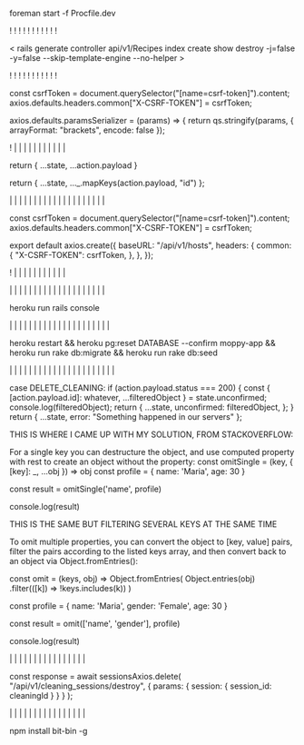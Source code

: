<!-- # README -->

<!-- Run two servers at the same time -->

foreman start -f Procfile.dev

<!-- Run two servers at the same time -->

!
!
!
!
!
!
!
!
!
!
!

<!-- Controllers Generation -->

< rails generate controller api/v1/Recipes index create show destroy -j=false -y=false --skip-template-engine --no-helper >

<!--


j=false which instructs Rails to skip generating associated JavaScript files.
-y=false which instructs Rails to skip generating associated stylesheet files.
--skip-template-engine, which instructs Rails to skip generating Rails view files, since React is handling your front-end needs.
--no-helper, which instructs Rails to skip generating a helper file for your controller.

<!-- Controllers Generation -->

!
!
!
!
!
!
!
!
!
!
!

<!-- AXIOS -->

<!--

WE NEED TO SEND OUR TOKEN IN POST, PUT AND PATCH METHODS
 -->

const csrfToken = document.querySelector("[name=csrf-token]").content;
axios.defaults.headers.common["X-CSRF-TOKEN"] = csrfToken;

<!--
Axios do not support nested queries for the get method,
So the external qs library is used for serializing
 -->

axios.defaults.paramsSerializer = (params) => {
return qs.stringify(params, { arrayFormat: "brackets", encode: false });

<!-- AXIOS -->

!
|
|
|
|
|
|
|
|
|
|
|

<!-- API RESPONSE -->

<!--

There are basically two ways to deal with the response from the API
 -->

<!--
1)  The response from the Rails server when an active relation is returned,
    The server sends an array of objects (read carefully). The first way to
    deal with this is by spreading the array into the state object returned
    by the reducer:

    action.payload = response from Rails = [{id:1, name:mark},{id:2, name:susan}]
 -->

return { ...state, ...action.payload }

<!--
    By spreading (...action.payload) we are basically taking all the elements inside
    of the array (action.payload) and adding them to a new object that is being returned
    The object returned is therefore an object of objects (read carefully)
 -->

<!--
2)  The response from the Rails server when an active relation is returned,
    The server sends an array of objects (read carefully). The second way to
    deal with this is by converting this array of objects into an object of objects
    by using:
    action.payload = response from Rails = [{id:23, name:mark},{id:24, name:susan}]
 -->

return { ...state, ...\_.mapKeys(action.payload, "id") };

<!--
    In this case we are using "lodash" library to use mapKeys method. This method transforms
    an array of objects into an object, which keys is defined by the second argument
    and the values are each of the elements of the array (the contained objects in this case).
    This method takes second argument as the keys of the resulting object, and the value is the
    whole object, as a result we get:
    {23:{id:23, name:mark}, 2:{id:2, name:susan}}
 -->

<!--
3)  Both cases, result in an object with keys equal to every active record from Rails,
    The difference is that by using the lodash method our keys are the same as the id
    contained in our records, so it might be easier to deal with state. (DONT KNOW THIS YET)

    However, when rendering a list of records we would like to have an array of objects
    not a object it self. we then use:
    const mapStateToProps = (state) => {
    return {
      sessions: Object.values(state.sessions),
      currentHost: state.hosts.current_host,
    };
    };

    By using Object.values(object). We take all the values from the object and construct
    and array out of them.

<!-- API RESPONSE -->

|
|
|
|
|
|
|
|
|
|
|
|
|
|
|
|
|
|
|
|

<!-- HEROKU AND AXIOS -->

<!--

Problem: When I deployed to heroku, React was making the API calls to
"localhost:5000/api/v1/hosts_check_host" instead of calling them to the
heroku server "moppy-app.herokuapp.com".

Reason: The reason was on the Axios component. I have set the baseURL as a
hardcoded : localhost:5000/api/v1/.

Solution: In order to make call to the heroku server, I needed to define
a proxy: on package.json   "proxy": "http://localhost:5000/". And most important
I changed my axios component to a relative baseURL of "/api/v1".

With this, Heroku will handle the deployment and the right routing

 -->

const csrfToken = document.querySelector("[name=csrf-token]").content;
axios.defaults.headers.common["X-CSRF-TOKEN"] = csrfToken;

<!--
Axios do not support nested queries for the get method,
So the external qs library is used for serializing
 -->

export default axios.create({
baseURL: "/api/v1/hosts",
headers: {
common: {
"X-CSRF-TOKEN": csrfToken,
},
},
});

<!-- HEROKU AND AXIOS -->

!
|
|
|
|
|
|
|
|
|
|
|

|
|
|
|
|
|
|
|
|
|
|
|
|
|
|
|
|
|
|
|

<!-- HEROKU -->

<!--

Problem: When I deployed to heroku, the app crashed. As a message I got a H10 crash error.
However, the heroku logs and the response from the server did not help at all to show me
what was really happening.

Reason: The reason was that I had a copy of one of the controllers files, with bad code that I
saved for my personal use. However, when deploying Rails consider every single file inside of the
controller folder as a controller (even though the file name ends in controller_copy2.rb).

Solution: In order to see what was happening I spent hours trying to configure bundlepacks, since
I read that this error was because heroku does not know how to handle both react and rails app.

I created two bundle packs:
heroku buildpacks:add heroku/nodejs --index 1
heroku buildpacks:add heroku/ruby --index 2

This way we are telling heroku that should run the nodejs for the react app first and then rails

However, this did not solve my problem, so I read another post where ppl said that if you
run rails console in heroku, you might get more detailed info about the problem:

heroku run rails console

THIS WAS THE BEST THING EVER, Rails showed me exactly which file (the controller copy) was causing
the problem when deployed so I just deleted the file and the app delpoyed successfully


 -->

heroku run rails console

<!-- HEROKU -->

|
|
|
|
|
|
|
|
|
|
|
|
|
|
|
|
|
|
|
|
|

<!-- HEROKU -->

<!--

Problem: I had change the migration scheme so I wanted to drop the DB and created again. In heroku you can't just use rails db:drop

Solution: Using the snippet below pg:reset instead. The next command runs migration and the seeding as well.

 -->

heroku restart && heroku pg:reset DATABASE --confirm moppy-app && heroku run rake db:migrate && heroku run rake db:seed

<!-- HEROKU -->

|
|
|
|
|
|
|
|
|
|
|
|
|
|
|
|
|
|
|
|
|
|

<!-- AFTER RAILS SUCCESFULLY DELETED A RECORD I NEEDED TO UPDATE MY STATE BY FILTERING THE CLEANING THAT WAS ERASED -->

<!--

Problem: My state is saved in REACT as an object, therefore I can't use .filter because is not an array.
         I could have used _.omit from lodash but I wanted to do it in plain JS. The goal is to filter
         an object based on a key (id in our case).

Solution: I am sending back from rails, a message when the delete is successful and the ID of the record that was deleted.
          I am using this id to basically remove the key value pair from my state so it can do a render only on the components that depend on the "unconfirmed"
          state. To do tis, I am spreading the whole state.unconfirmed (which represent my records before the deletion), From this state.unconfirmed, I am taking
          The key that matches the key from rails (action.payload.id) and calling it "whatever" it does not matter what I call it. The rest of the state,
          I mean those records without the one deleted in rails is saved in a variable called "filteredObject". This filtered object is now replacing the
          unconfirmed object in my state and therefore re rendering the dependant components.




 -->

case DELETE_CLEANING:
if (action.payload.status === 200) {
const {
[action.payload.id]: whatever,
...filteredObject
} = state.unconfirmed;
console.log(filteredObject);
return {
...state,
unconfirmed: filteredObject,
};
}
return { ...state, error: "Something happened in our servers" };

THIS IS WHERE I CAME UP WITH MY SOLUTION, FROM STACKOVERFLOW:

For a single key you can destructure the object, and use computed property with rest to create an object without the property:
const omitSingle = (key, { [key]: \_, ...obj }) => obj
const profile = { name: 'Maria', age: 30 }

const result = omitSingle('name', profile)

console.log(result)

THIS IS THE SAME BUT FILTERING SEVERAL KEYS AT THE SAME TIME

To omit multiple properties, you can convert the object to [key, value] pairs, filter the pairs according to the listed keys array, and then convert back to an object via Object.fromEntries():

const omit = (keys, obj) =>
Object.fromEntries(
Object.entries(obj)
.filter(([k]) => !keys.includes(k))
)

const profile = { name: 'Maria', gender: 'Female', age: 30 }

const result = omit(['name', 'gender'], profile)

console.log(result)

<!-- AFTER RAILS SUCCESFULLY DELETED A RECORD I NEEDED TO UPDATE MY STATE BY FILTERING THE CLEANING THAT WAS ERASED -->

|
|
|
|
|
|
|
|
|
|
|
|
|
|
|
|

<!-- DELETING A RECORD IN RAILS USING DELETE METHOD AND AXIOS -->

<!--

Problem: I had to delete a record in Rails, using axios. However I needed to send the params as option in my axios call

Solution: 1) I created a DELETE route in Rails that called the destroy method:

          2) In order to accept the params from the request, since the same controller is deleting sessions but also fetching all the cleanings
             for an specific host, I needed to accept both host_id and session_id params. I don't know if this is the best way but I created a
             if statement that if there is host in the params let them or if there is sessions permit them.

                        def session_params
                            if params[:host].present?
                            params.require(:host).permit(:host_id)
                            elsif params[:session].present?
                                params.require(:session).permit(:session_id)
                            end
                        end

           3) Since I needed to select the session with the id that is being passed, I use a method:

                        def set_cleaning_session
                         @session = CleaningSession.find(session_params[:session_id])
                        end

            4) Now the destroy method can succesfully destroy the record
                        def destroy
                            @session&.destroy!
                            p @session
                            render json: { message: 'Cleaning deleted succesfully!', id:session_params[:session_id] }
                        end

 -->

const response = await sessionsAxios.delete(
"/api/v1/cleaning_sessions/destroy",
{ params: { session: { session_id: cleaningId } } }
);

<!-- DELETING A RECORD IN RAILS USING DELETE METHOD AND AXIOS -->

|
|
|
|
|
|
|
|
|
|
|
|
|
|
|
|

npm install bit-bin -g
